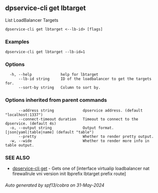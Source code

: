 ## dpservice-cli get lbtarget

List LoadBalancer Targets

```
dpservice-cli get lbtarget <--lb-id> [flags]
```

### Examples

```
dpservice-cli get lbtarget --lb-id=1
```

### Options

```
  -h, --help             help for lbtarget
      --lb-id string     ID of the loadbalancer to get the targets for.
      --sort-by string   Column to sort by.
```

### Options inherited from parent commands

```
      --address string             dpservice address. (default "localhost:1337")
      --connect-timeout duration   Timeout to connect to the dpservice. (default 4s)
  -o, --output string              Output format. [json|yaml|table|name] (default "table")
      --pretty                     Whether to render pretty output.
  -w, --wide                       Whether to render more info in table output.
```

### SEE ALSO

* [dpservice-cli get](dpservice-cli_get.md)	 - Gets one of [interface virtualip loadbalancer nat firewallrule vni version init lbprefix lbtarget prefix route]

###### Auto generated by spf13/cobra on 31-May-2024
